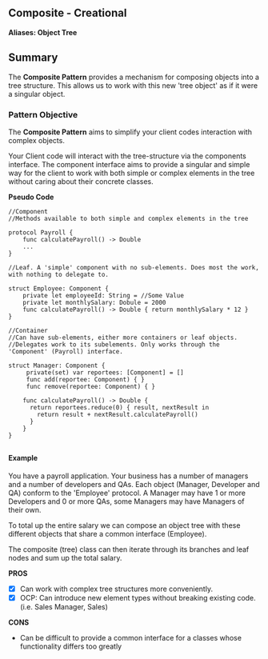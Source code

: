 

## Composite - Creational
**Aliases:
Object Tree**
## Summary
The **Composite Pattern** provides a mechanism for composing objects into a tree structure.
This allows us to work with this new 'tree object' as if it were a singular object.

### Pattern Objective
The **Composite Pattern** aims to simplify your client codes interaction with complex objects.

Your Client code will interact with the tree-structure via the components interface. The component interface aims to provide a singular and simple way for the client to work with both simple or complex elements in the tree without caring about their concrete classes.

**Pseudo Code**
```
//Component
//Methods available to both simple and complex elements in the tree

protocol Payroll {
	func calculatePayroll() -> Double
	...
}

//Leaf. A 'simple' component with no sub-elements. Does most the work, with nothing to delegate to.

struct Employee: Component {
	private let employeeId: String = //Some Value  
	private let monthlySalary: Dobule = 2000
	func calculatePayroll() -> Double { return monthlySalary * 12 }
}

//Container
//Can have sub-elements, either more containers or leaf objects.
//Delegates work to its subelements. Only works through the 'Component' (Payroll) interface.

struct Manager: Component {
	 private(set) var reportees: [Component] = []
	 func add(reportee: Component) { }
	 func remove(reportee: Component) { }

	func calculatePayroll() -> Double {
	  return reportees.reduce(0) { result, nextResult in
		return result + nextResult.calculatePayroll()
	  }
	}
}

```
##

#### Example
You have a payroll application. Your business has a number of managers and a number of developers and QAs. Each object (Manager, Developer and QA) conform to the 'Employee' protocol. A Manager may have 1 or more Developers and 0 or more QAs, some Managers may have Managers of their own.

To total up the entire salary we can compose an object tree with these different objects that share a common interface (Employee).

The composite (tree) class can then iterate through its branches and leaf nodes and sum up the total salary.

**PROS**
 - [x] Can work with complex tree structures more conveniently.
 - [x] OCP: Can introduce new element types without breaking existing code. (i.e. Sales Manager, Sales)

**CONS**
- Can be difficult to provide a common interface for a classes whose functionality differs too greatly
